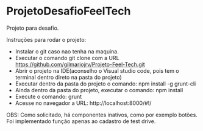 # ProjetoDesafioFeelTech
Projeto para desafio.


Instruções para rodar o projeto:

- Instalar o git caso nao tenha na maquina.
- Executar o comando git clone com a URL https://github.com/gilmariojrv/Projeto-Feel-Tech.git
- Abrir o projeto na IDE(aconselho o Visual studio code, pois tem o terminal dentro direto na pasta do projeto)
- Executar dentro da pasta do projeto o comando: npm install -g grunt-cli
- Ainda dentro da pasta do projeto, executar o comando: npm install
- Execute o comando: grunt
- Acesse no navegador a URL: http://localhost:8000/#!/

OBS: Como solicitado, há componentes inativos, como por exemplo botões. Foi implementado função apenas ao cadastro de test drive. 
